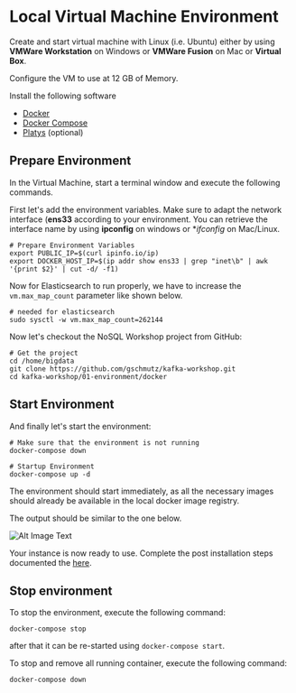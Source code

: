 # Local Virtual Machine Environment

Create and start virtual machine with Linux (i.e. Ubuntu) either by using **VMWare Workstation** on Windows or **VMWare Fusion** on Mac or **Virtual Box**. 

Configure the VM to use at 12 GB of Memory. 

Install the following software

  * [Docker](https://docs.docker.com/engine/install/ubuntu/)
  * [Docker Compose](https://docs.docker.com/compose/install/)
  * [Platys](https://github.com/TrivadisPF/platys/blob/master/documentation/install.md) (optional)

## Prepare Environment

In the Virtual Machine, start a terminal window and execute the following commands. 

First let's add the environment variables. Make sure to adapt the network interface (**ens33** according to your environment. You can retrieve the interface name by using **ipconfig** on windows or **ifconfig* on Mac/Linux. 

```
# Prepare Environment Variables
export PUBLIC_IP=$(curl ipinfo.io/ip)
export DOCKER_HOST_IP=$(ip addr show ens33 | grep "inet\b" | awk '{print $2}' | cut -d/ -f1)
```

Now for Elasticsearch to run properly, we have to increase the `vm.max_map_count` parameter like shown below.  

```
# needed for elasticsearch
sudo sysctl -w vm.max_map_count=262144   
```

Now let's checkout the NoSQL Workshop project from GitHub:

```
# Get the project
cd /home/bigdata
git clone https://github.com/gschmutz/kafka-workshop.git
cd kafka-workshop/01-environment/docker
```

## Start Environment

And finally let's start the environment:

```
# Make sure that the environment is not running
docker-compose down

# Startup Environment
docker-compose up -d
```

The environment should start immediately, as all the necessary images should already be available in the local docker image registry. 

The output should be similar to the one below. 

![Alt Image Text](./images/start-env-docker.png "StartDocker")

Your instance is now ready to use. Complete the post installation steps documented the [here](README.md).

## Stop environment

To stop the environment, execute the following command:

```
docker-compose stop
```

after that it can be re-started using `docker-compose start`.

To stop and remove all running container, execute the following command:

```
docker-compose down
```


